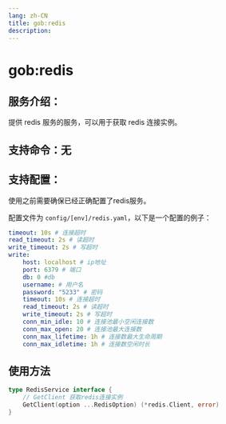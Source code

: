 ```yaml
---
lang: zh-CN
title: gob:redis
description:
---
```

# gob:redis

## 服务介绍：
提供 redis 服务的服务，可以用于获取 redis 连接实例。
## 支持命令：无
## 支持配置：

使用之前需要确保已经正确配置了redis服务。

配置文件为 `config/[env]/redis.yaml`，以下是一个配置的例子：

```yaml
timeout: 10s # 连接超时
read_timeout: 2s # 读超时
write_timeout: 2s # 写超时
write:
	host: localhost # ip地址
	port: 6379 # 端口
	db: 0 #db
	username: # 用户名
	password: "5233" # 密码
	timeout: 10s # 连接超时
	read_timeout: 2s # 读超时
	write_timeout: 2s # 写超时
	conn_min_idle: 10 # 连接池最小空闲连接数
	conn_max_open: 20 # 连接池最大连接数
	conn_max_lifetime: 1h # 连接数最大生命周期
	conn_max_idletime: 1h # 连接数空闲时长
```

## 使用方法
```go 
type RedisService interface {
	// GetClient 获取redis连接实例
	GetClient(option ...RedisOption) (*redis.Client, error)
}
```
